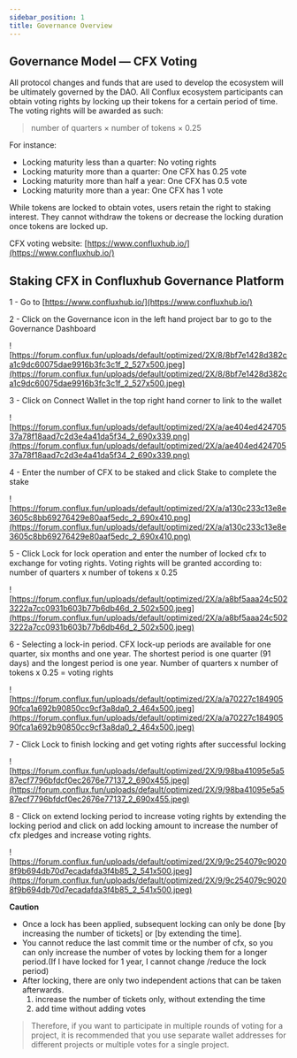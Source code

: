 ```yaml
---
sidebar_position: 1
title: Governance Overview
---
```


## **Governance Model — CFX Voting**

All protocol changes and funds that are used to develop the ecosystem will be ultimately governed by the DAO. All Conflux ecosystem participants can obtain voting rights by locking up their tokens for a certain period of time. The voting rights will be awarded as such:

> number of quarters × number of tokens × 0.25
> 

For instance:

- Locking maturity less than a quarter: No voting rights
- Locking maturity more than a quarter: One CFX has 0.25 vote
- Locking maturity more than half a year: One CFX has 0.5 vote
- Locking maturity more than a year: One CFX has 1 vote

While tokens are locked to obtain votes, users retain the right to staking interest. They cannot withdraw the tokens or decrease the locking duration once tokens are locked up.

CFX voting website: [https://www.confluxhub.io/](https://www.confluxhub.io/)

## Staking CFX in Confluxhub Governance Platform

1 - Go to [https://www.confluxhub.io/](https://www.confluxhub.io/)

2 - Click on the Governance icon in the left hand project bar to go to the Governance Dashboard

![https://forum.conflux.fun/uploads/default/optimized/2X/8/8bf7e1428d382ca1c9dc60075dae9916b3fc3c1f_2_527x500.jpeg](https://forum.conflux.fun/uploads/default/optimized/2X/8/8bf7e1428d382ca1c9dc60075dae9916b3fc3c1f_2_527x500.jpeg)

3 - Click on Connect Wallet in the top right hand corner to link to the wallet

![https://forum.conflux.fun/uploads/default/optimized/2X/a/ae404ed42470537a78f18aad7c2d3e4a41da5f34_2_690x339.png](https://forum.conflux.fun/uploads/default/optimized/2X/a/ae404ed42470537a78f18aad7c2d3e4a41da5f34_2_690x339.png)

4 - Enter the number of CFX to be staked and click Stake to complete the stake

![https://forum.conflux.fun/uploads/default/optimized/2X/a/a130c233c13e8e3605c8bb69276429e80aaf5edc_2_690x410.png](https://forum.conflux.fun/uploads/default/optimized/2X/a/a130c233c13e8e3605c8bb69276429e80aaf5edc_2_690x410.png)

5 - Click Lock for lock operation and enter the number of locked cfx to exchange for voting rights. Voting rights will be granted according to: number of quarters x number of tokens x 0.25

![https://forum.conflux.fun/uploads/default/optimized/2X/a/a8bf5aaa24c5023222a7cc0931b603b77b6db46d_2_502x500.jpeg](https://forum.conflux.fun/uploads/default/optimized/2X/a/a8bf5aaa24c5023222a7cc0931b603b77b6db46d_2_502x500.jpeg)

6 - Selecting a lock-in period. CFX lock-up periods are available for one quarter, six months and one year. The shortest period is one quarter (91 days) and the longest period is one year. Number of quarters x number of tokens x 0.25 = voting rights

![https://forum.conflux.fun/uploads/default/optimized/2X/a/a70227c18490590fca1a692b90850cc9cf3a8da0_2_464x500.jpeg](https://forum.conflux.fun/uploads/default/optimized/2X/a/a70227c18490590fca1a692b90850cc9cf3a8da0_2_464x500.jpeg)

7 - Click Lock to finish locking and get voting rights after successful locking

![https://forum.conflux.fun/uploads/default/optimized/2X/9/98ba41095e5a587ecf7796bfdcf0ec2676e77137_2_690x455.jpeg](https://forum.conflux.fun/uploads/default/optimized/2X/9/98ba41095e5a587ecf7796bfdcf0ec2676e77137_2_690x455.jpeg)

8 - Click on extend locking period to increase voting rights by extending the locking period and click on add locking amount to increase the number of cfx pledges and increase voting rights.

![https://forum.conflux.fun/uploads/default/optimized/2X/9/9c254079c90208f9b694db70d7ecadafda3f4b85_2_541x500.jpeg](https://forum.conflux.fun/uploads/default/optimized/2X/9/9c254079c90208f9b694db70d7ecadafda3f4b85_2_541x500.jpeg)

**Caution**

- Once a lock has been applied, subsequent locking can only be done [by increasing the number of tickets] or [by extending the time].
- You cannot reduce the last commit time or the number of cfx, so you can only increase the number of votes by locking them for a longer period.(If I have locked for 1 year, I cannot change /reduce the lock period)
- After locking, there are only two independent actions that can be taken afterwards.
    1. increase the number of tickets only, without extending the time
    2. add time without adding votes

> Therefore, if you want to participate in multiple rounds of voting for a project, it is recommended that you use separate wallet addresses for different projects or multiple votes for a single project.
>
